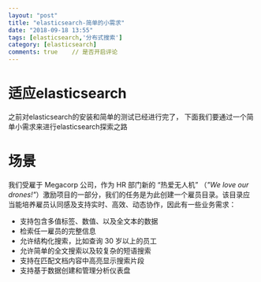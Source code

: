 ```yaml
---
layout: "post"
title: "elasticsearch-简单的小需求"
date: "2018-09-18 13:55"
tags: [elasticsearch,'分布式搜索']
category: [elasticsearch]
comments: true    // 是否开启评论
---
```


# 适应elasticsearch

之前对elasticsearch的安装和简单的测试已经进行完了， 下面我们要通过一个简单小需求来进行elasticsearch探索之路

# 场景
我们受雇于 Megacorp 公司，作为 HR 部门新的 “热爱无人机” （_"We love our drones!"_）激励项目的一部分，我们的任务是为此创建一个雇员目录。该目录应当能培养雇员认同感及支持实时、高效、动态协作，因此有一些业务需求：

- 支持包含多值标签、数值、以及全文本的数据
- 检索任一雇员的完整信息
- 允许结构化搜索，比如查询 30 岁以上的员工
- 允许简单的全文搜索以及较复杂的短语搜索
- 支持在匹配文档内容中高亮显示搜索片段
- 支持基于数据创建和管理分析仪表盘
